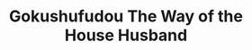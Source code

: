 --- 
title: "Gokushufudou The Way of the House Husband"
publishdate: "2019-8-31T16:48:46+02:00"
src: "https://365manga.net/manga/gokushufudou-the-way-of-the-house-husband"
image: "https://data.365manga.net/images/thumbnails/2080-gokushufudou-the-way-of-the-house-husband.jpg"
description: "Immortal Tatsu is an ex-yakuza who"
---